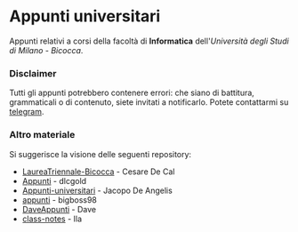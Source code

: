 # Appunti universitari
Appunti relativi a corsi della facoltà di **Informatica** dell'_Università degli Studi di Milano - Bicocca_.

### Disclaimer
Tutti gli appunti potrebbero contenere errori: che siano di battitura, grammaticali o di contenuto, siete invitati a notificarlo. Potete contattarmi su [telegram](https://t.me/amarusofia).

### Altro materiale
Si suggerisce la visione delle seguenti repository:

- [LaureaTriennale-Bicocca](https://github.com/csr/LaureaTriennale-Bicocca) - Cesare De Cal
- [Appunti](https://github.com/dlcgold/Appunti) - dlcgold
- [Appunti-universitari](https://github.com/JacopoDeAngelis/Appunti-universitari) - Jacopo De Angelis
- [appunti](https://github.com/bigboss98/appunti) - bigboss98
- [DaveAppunti](https://github.com/daverhapsody/DaveAppunti) - Dave
- [class-notes](https://github.com/ila/class-notes) - Ila
